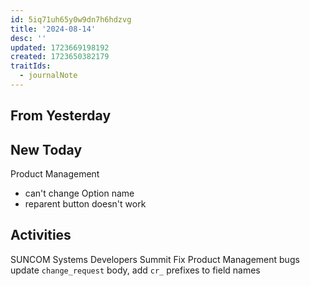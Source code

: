 ```yaml
---
id: 5iq71uh65y0w9dn7h6hdzvg
title: '2024-08-14'
desc: ''
updated: 1723669198192
created: 1723650382179
traitIds:
  - journalNote
---
```

## From Yesterday


## New Today
Product Management
  - can't change Option name
  - reparent button doesn't work

## Activities
SUNCOM Systems Developers Summit
Fix Product Management bugs
update `change_request` body, add `cr_` prefixes to field names
